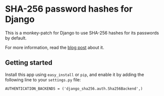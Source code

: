 SHA-256 password hashes for Django
==================================

This is a monkey-patch for Django to use SHA-256 hashes for its passwords by
default.

For more information, read the [blog post][blog] about it.

[blog]: http://fredericiana.com/2010/10/12/adding-support-for-stronger-password-hashes-to-django/


Getting started
---------------

Install this app using ``easy_install`` or ``pip``, and enable it by adding
the following line to your ``settings.py`` file:

    AUTHENTICATION_BACKENDS = ('django_sha256.auth.Sha256Backend',)

